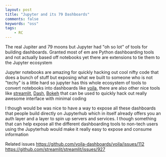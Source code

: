 ```yaml
---
layout: post
title: "Jupyter and its 79 Dashboards"
comments: false
keywords: "oss"
tags:
    - RC
---
```


The real Jupiter and 79 moons but Jupyter had "oh so lot" of tools for building dashboards. Granted most of em are Python dashboarding tools and not actually based off notebooks yet there are extensions to tie them to the Jupyter ecosystem

Jupyter notebooks are amazing for quickly hacking out cool nifty code that does a bunch of stuff but exposing what we built to someone who is not "techy" is a little hard so jupyter has this whole ecosystem of tools to convert notebooks into dashboards like [voila](https://github.com/voila-dashboards/voila), there are also other nice tools like [streamlit](https://www.streamlit.io/), [Dash](https://github.com/plotly/dash), [Bokeh](https://github.com/bokeh/bokeh/) that can be used to quickly hack out really awesome interface with minimal coding

I though would be was nice to have a way to expose all these dashboards that people build directly on Jupyterhub which in itself already offers you an auth layer and a layer to spin up servers and services. I though something that can help expose all the different dashboarding tools to non-tech users using the Jupyterhub would make it really easy to expose and consume information

Related issues <https://github.com/voila-dashboards/voila/issues/112> <https://github.com/streamlit/streamlit/issues/927>
